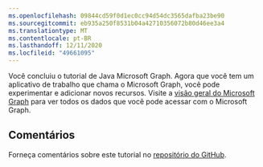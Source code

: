 ```yaml
---
ms.openlocfilehash: 09844cd59f0d1ec0cc94d54dc3565dafba23be90
ms.sourcegitcommit: eb935a250f8531b04a42710356072b80d46ee3a4
ms.translationtype: MT
ms.contentlocale: pt-BR
ms.lasthandoff: 12/11/2020
ms.locfileid: "49661095"
---
```

<!-- markdownlint-disable MD002 MD041 -->

Você concluiu o tutorial de Java Microsoft Graph. Agora que você tem um aplicativo de trabalho que chama o Microsoft Graph, você pode experimentar e adicionar novos recursos. Visite a [visão geral do Microsoft Graph](/graph/overview) para ver todos os dados que você pode acessar com o Microsoft Graph.

## <a name="feedback"></a>Comentários

Forneça comentários sobre este tutorial no [repositório do GitHub](https://github.com/microsoftgraph/msgraph-training-java).
